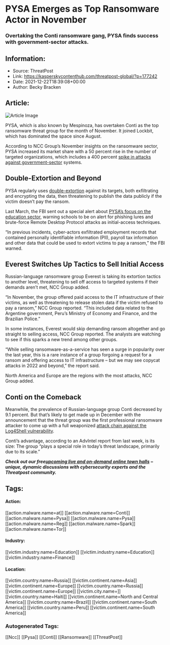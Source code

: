 # PYSA Emerges as Top Ransomware Actor in November
### Overtaking the Conti ransomware gang, PYSA finds success with government-sector attacks.

## Information:
+ Source: ThreatPost
+ Link: https://kasperskycontenthub.com/threatpost-global/?p=177242
+ Date: 2021-12-22T18:39:08+00:00
+ Author: Becky Bracken


## Article:
![Article Image](https://media.threatpost.com/wp-content/uploads/sites/103/2021/12/22133338/ransomware-victory-e1640198030440.jpg)

PYSA, which is also known by Mespinoza, has overtaken Conti as the top ransomware threat group for the month of November. It joined Lockbit, which has dominated the space since August.


According to NCC Group’s November insights on the ransomware sector, PYSA increased its market share with a 50 percent rise in the number of targeted organizations, which includes a 400 percent [spike in attacks against government-sector](https://newsroom.nccgroup.com/news/ncc-group-monthly-threat-pulse-november-2021-439934) systems.


**Double-Extortion and Beyond**
-------------------------------


PYSA regularly uses [double-extortion](https://threatpost.com/double-extortion-ransomware-data-leaks/176723/) against its targets, both exfiltrating and encrypting the data, then threatening to publish the data publicly if the victim doesn’t pay the ransom.


Last March, the FBI sent out a special alert about [PYSA’s focus on the education sector](https://threatpost.com/pysa-ransomware-education-feds-warn/164832/), warning schools to be on alert for phishing lures and brute-force Remote Desktop Protocol attacks as initial-access techniques.


“In previous incidents, cyber-actors exfiltrated employment records that contained personally identifiable information (PII), payroll tax information and other data that could be used to extort victims to pay a ransom,” the FBI warned.


**Everest Switches Up Tactics to Sell Initial Access**
------------------------------------------------------


Russian-language ransomware group Everest is taking its extortion tactics to another level, threatening to sell off access to targeted systems if their demands aren’t met, NCC Group added.


“In November, the group offered paid access to the IT infrastructure of their victims, as well as threatening to release stolen data if the victim refused to pay a ransom,” NCC Group reported. “This included data related to the Argentine government, Peru’s Ministry of Economy and Finance, and the Brazilian Police.”


In some instances, Everest would skip demanding ransom altogether and go straight to selling access, NCC Group reported. The analysts are watching to see if this sparks a new trend among other groups.


“While selling ransomware-as-a-service has seen a surge in popularity over the last year, this is a rare instance of a group forgoing a request for a ransom and offering access to IT infrastructure – but we may see copycat attacks in 2022 and beyond,” the report said.


North America and Europe are the regions with the most attacks, NCC Group added.


**Conti on the Comeback**
-------------------------


Meanwhile, the prevalence of Russian-language group Conti decreased by 9.1 percent. But that’s likely to get made up in December with the announcement that the threat group was the first professional ransomware attacker to come up with a full weaponized [attack chain against the Log4Shell vulnerability](https://threatpost.com/conti-ransomware-gang-has-full-log4shell-attack-chain/177173/).


Conti’s advantage, according to an AdvIntel report from last week, is its size: The group “plays a special role in today’s threat landscape, primarily due to its scale.”


***Check out our free***[***upcoming live and on-demand online town halls***](https://threatpost.com/category/webinars/) ***– unique, dynamic discussions with cybersecurity experts and the Threatpost community.***





## Tags:

#### Action:
[[action.malware.name=at]] [[action.malware.name=Conti]] [[action.malware.name=Pysa]] [[action.malware.name=Pysa]] [[action.malware.name=Reg]] [[action.malware.name=Spark]] [[action.malware.name=Tor]]

#### Industry:
[[victim.industry.name=Education]] [[victim.industry.name=Education]] [[victim.industry.name=Finance]]

#### Location:
[[victim.country.name=Russia]] [[victim.continent.name=Asia]] [[victim.continent.name=Europe]] [[victim.country.name=Russia]] [[victim.continent.name=Europe]] [[victim.city.name=]] [[victim.country.name=Haiti]] [[victim.continent.name=North and Central America]] [[victim.country.name=Brazil]] [[victim.continent.name=South America]] [[victim.country.name=Peru]] [[victim.continent.name=South America]]

### Autogenerated Tags:
[[Ncc]] [[Pysa]] [[Conti]] [[Ransomware]] [[ThreatPost]]

